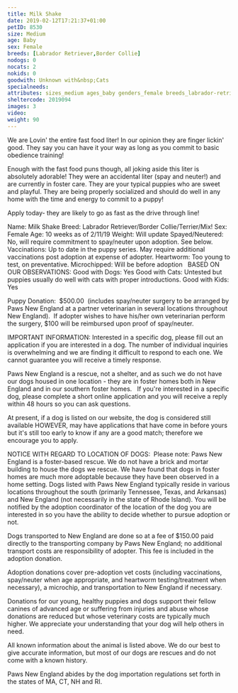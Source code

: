 ```yaml
---
title: Milk Shake
date: 2019-02-12T17:21:37+01:00
petID: 8530
size: Medium
age: Baby
sex: Female
breeds: [Labrador Retriever,Border Collie]
nodogs: 0
nocats: 2
nokids: 0
goodwith: Unknown with&nbsp;Cats
specialneeds: 
attributes: sizes_medium ages_baby genders_female breeds_labrador-retriever breeds_border-collie 
sheltercode: 2019094
images: 3
video: 
weight: 90
---
```


We are Lovin' the entire fast food liter! In our opinion they are finger lickin' good. They say you can have it your way as long as you commit to basic obedience training! 

Enough with the fast food puns though, all joking aside this liter is absolutely adorable! They were an accidental liter (spay and neuter!) and are currently in foster care. They are your typical puppies who are sweet and playful. They are being properly socialized and should do well in any home with the time and energy to commit to a puppy! 

Apply today- they are likely to go as fast as the drive through line!


Name: Milk Shake
Breed: Labrador Retriever/Border Collie/Terrier/Mix! 
Sex: Female
Age: 10 weeks as of 2/11/19
Weight: Will update
Spayed/Neutered: No, will require commitment to spay/neuter upon adoption. See below.
Vaccinations: Up to date in the puppy series. May require additional vaccinations post adoption at expense of adopter.
Heartworm: Too young to test, on preventative.
Microchipped: Will be before adoption
&#160;
BASED ON OUR OBSERVATIONS:
Good with Dogs: Yes
Good with Cats: Untested but puppies usually do well with cats with proper introductions.
Good with Kids: Yes



Puppy Donation: &#160;$500.00 &#160;(includes spay/neuter surgery to be arranged by Paws New England at a partner veterinarian in several locations throughout New England).&#160; If adopter wishes to have his/her own veterinarian perform the surgery, $100 will be reimbursed upon proof of spay/neuter.



IMPORTANT INFORMATION:
Interested in a specific dog, please fill out an application if you are interested in a dog. The number of individual inquiries is overwhelming and we are finding it difficult to respond to each one. We cannot guarantee you will receive a timely response.

Paws New England is a rescue, not a shelter, and as such we do not have our dogs housed in one location - they are in foster homes both in New England and in our southern foster homes. &#160; If you're interested in a specific dog, please complete a short online application and you will receive a reply within 48 hours so you can ask questions.

At present, if a dog is listed on our website, the dog is considered still available HOWEVER, may have applications that have come in before yours but it's still too early to know if any are a good match; therefore we encourage you to apply.


NOTICE WITH REGARD TO LOCATION OF DOGS: &#160;Please note: Paws New England is a foster-based rescue. We do not have a brick and mortar building to house the dogs we rescue. We have found that dogs in foster homes are much more adoptable because they have been observed in a home setting. Dogs listed with Paws New England typically reside in various locations throughout the south (primarily Tennessee, Texas, and Arkansas) and New England (not necessarily in the state of Rhode Island). You will be notified by the adoption coordinator of the location of the dog you are interested in so you have the ability to decide whether to pursue adoption or not.

Dogs transported to New England are done so at a fee of $150.00 paid directly to the transporting company by Paws New England; no additional transport costs are responsibility of adopter. This fee is included in the adoption donation.

Adoption donations cover pre-adoption vet costs (including vaccinations, spay/neuter when age appropriate, and heartworm testing/treatment when necessary), a microchip, and transportation to New England if necessary.

Donations for our young, healthy puppies and dogs support their fellow canines of advanced age or suffering from injuries and abuse whose donations are reduced but whose veterinary costs are typically much higher. We appreciate your understanding that your dog will help others in need.

All known information about the animal is listed above. We do our best to give accurate information, but most of our dogs are rescues and do not come with a known history.

Paws New England abides by the dog importation regulations set forth in the states of MA, CT, NH and RI.